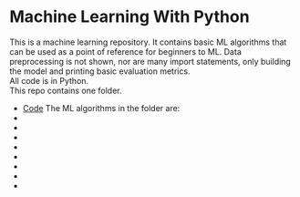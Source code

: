 # Machine Learning With Python
This is a machine learning repository. It contains basic ML algorithms that can be used as a point of reference for beginners to ML. Data preprocessing is not shown, nor are many import statements, only building the model and printing basic evaluation metrics.
<br>All code is in Python.
<br>This repo contains one folder.
- [Code](https://github.com/TylerLynch1/Machine-learning-with-python/tree/ea2a6dada31db11a9f6cd5dc74961d65fae5225a/Code)
The ML algorithms in the folder are:
- []()
- []()
- []()
- []()
- []()
- []()
- []()
- []()


